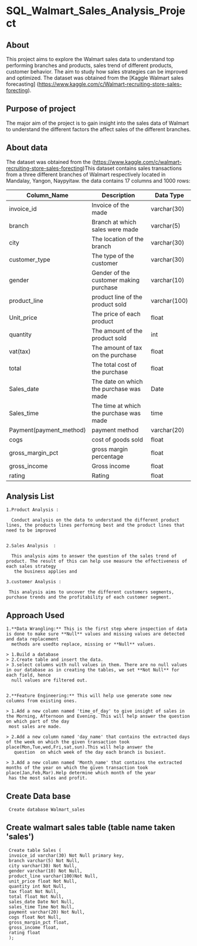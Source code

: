    # SQL_Walmart_Sales_Analysis_Project

                                    

   ## About
   

   This project aims to explore the Walmart sales data to understand top performing branches and products, sales trend of different products, customer behavior. 
   The aim to study how sales strategies can be improved and optimized. The dataset was obtained from the [Kaggle Walmart sales forecasting]
   (https://www.kaggle.com/c/Walmart-recruiting-store-sales-forecting).
 


   ## Purpose of project

   The major aim of the project is to gain insight into the sales data of Walmart to understand the different factors the affect sales of the different branches.


   ## About data
   
   The dataset was obtained from the (https://www.kaggle.com/c/walmart-recruiting-store-sales-forecting)This dataset contains sales transactions from a three different 
   branches of Walmart respectively located in Mandalay, Yangon, Naypyitaw. the data contains 17 columns and 1000 rows:

  
| Column_Name              | Description                            |Data Type     |                   
|------------------------- |----------------------------------------|--------------
|invoice_id                |Invoice of the made                     |varchar(30)   | 
|branch                    |Branch at which sales were made         |varchar(5)    |      
|city                      |The location of the branch              |varchar(30)   |
|customer_type             |The type of the customer                |varchar(30)   |     
|gender                    |Gender of the customer making purchase  |varchar(10)   |
|product_line             |product line of the product sold        |varchar(100)  |     
|Unit_price               |The price of each product               |float         |
|quantity                 |The amount of the product sold          |int           |
|vat(tax)                 |The amount of tax on the purchase       |float         |
|total                    |The total cost of the purchase          |float         |    
|Sales_date               |The date on which the purchase was made |Date          |
|Sales_time               |The time at which the purchase was made |time          |
|Payment(payment_method)  |payment method                          |varchar(20)   |
|cogs                     |cost of goods sold                      |float         |
|gross_margin_pct         |gross margin percentage                 |float         |
|gross_income             |Gross income                            |float         |
|rating                   |Rating                                  |float         |


  ## Analysis List

    1.Product Analysis :   
    
      Conduct analysis on the data to understand the different product lines, the products lines performing best and the product lines that need to be improved

 
    2.Sales Analysis  :

      This analysis aims to answer the question of the sales trend of product. The result of this can help use measure the effectiveness of each sales strategy
       the business applies and
      
    3.customer Analysis :
    
     This analysis aims to uncover the different customers segments, purchase trends and the profitability of each customer segment.


   ## Approach Used 

    1.**Data Wrangling:** This is the first step where inspection of data is done to make sure **Null** values and missing values are detected and data replacement
      methods are usedto replace, missing or **Null** values.

    > 1.Build a database
    > 2.Create table and insert the data.
    > 3.select columns with null values in them. There are no null values in our database as in creating the tables, we set **Not Null** for each field, hence 
      null values are filtered out.


    2.**Feature Engineering:** This will help use generate some new columns from existing ones.
   
    > 1.Add a new column named 'time_of_day' to give insight of sales in the Morning, Afternoon and Evening. This will help answer the question on which part of the day 
     most sales are made.
    
    > 2.Add a new column named 'day_name' that contains the extracted days of the week on which the given transaction took place(Mon,Tue,wed,Fri,sat,sun).This will help answer the
       question  on which week of the day each branch is busiest.

    > 3.Add a new column named 'Month_name' that contains the extracted months of the year on which the given transaction took place(Jan,Feb,Mar).Help determine which month of the year
     has the most sales and profit.

   ## Create Data base

     Create database Walmart_sales

   ## Create walmart sales table (table name taken 'sales')
     
     Create table Sales (
     invoice_id varchar(30) Not Null primary key,
     branch varchar(5) Not Null,
     city varchar(30) Not Null,
     gender varchar(10) Not Null,
     product_line varchar(100)Not Null,
     unit_price float Not Null,
     quantity int Not Null,
     tax float Not Null,
     total float Not Null,
     sales_date Date Not Null,
     sales_time Time Not Null,
     payment varchar(20) Not Null,
     cogs float Not Null,
     gross_margin_pct float,
     gross_income float,
     rating float
     ); 
    
         
    

     
